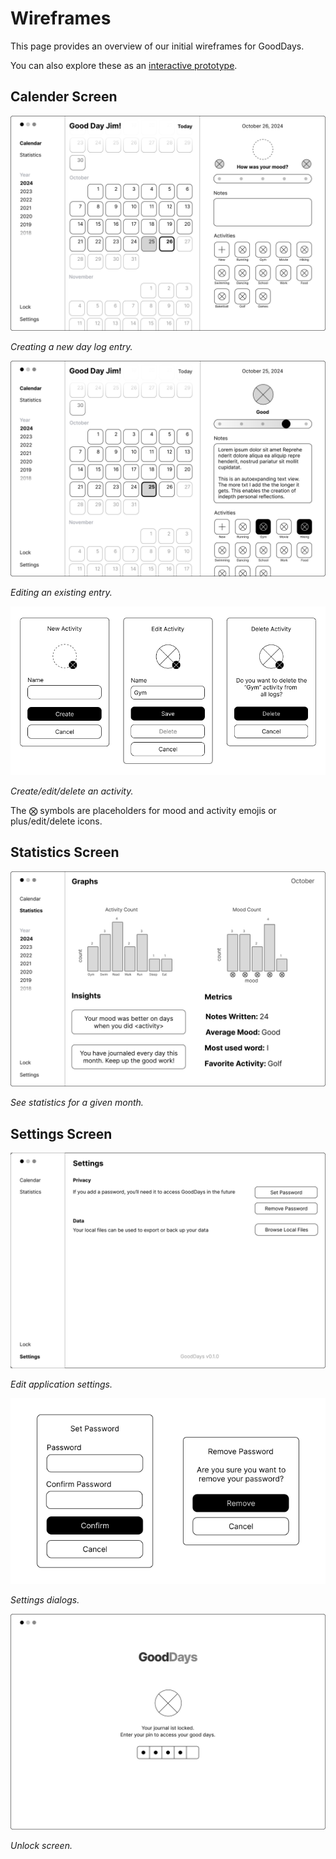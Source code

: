 # Wireframes

This page provides an overview of our initial wireframes for GoodDays.

You can also explore these as an [interactive prototype](https://www.figma.com/proto/aYQQm6fKLdjinvOLKM1ipi/Good-Days-Wireframe?node-id=89-2028&t=V4mFuoQVz4xvpDUi-1).

## Calender Screen

![](./CalenderScreen_New.png)

*Creating a new day log entry.*

![](./CalenderScreen_Edit.png)

*Editing an existing entry.*

![](./CalenderDialogs.png)

*Create/edit/delete an activity.*

The ⨂ symbols are placeholders for mood and activity emojis or plus/edit/delete icons.

## Statistics Screen

![](./StatisticScreen.png)

*See statistics for a given month.*

## Settings Screen

![](./SettingsScreen.svg)

*Edit application settings.*

![](./SettingsDialogs.png)

*Settings dialogs.*

![](./UnlockScreen.png)

*Unlock screen.*
